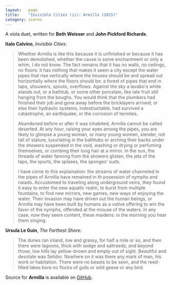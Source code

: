 ```yaml
---
layout:   page
title:    "Invisible Cities (ii): Armilla (2015)"
category: scores
---
```


A viola duet, written for **Beth Weisser** and **John Pickford Richards**.

**Italo Calvino**, *Invisible Cities*:
 
> Whether Armilla is like this because it is unfinished or because it has been
> demolished, whether the cause is some enchantment or only a whim, I do not
> know. The fact remains that it has no walls, no ceilings, no floors: it has
> nothing that makes it seem a city except the water pipes that rise vertically
> where the houses should be and spread out horizontally where the floors
> should be: a forest of pipes that end in taps, shouwers, spouts, overflows.
> Against the sky a lavabo's white stands out, or a bathtub, or some other
> porcelain, like late fruit still hanging from the boughs. You would think
> that the plumbers had finished their job and gone away before the bricklayers
> arrived; or else their hydraulic systems, indestructable, had survived a
> catastrophe, an earthquake, or the corrosion of termites.
> 
> Abandoned before or after it was inhabited, Armilla cannot be called
> deserted. At any hour, raising your eyes among the pipes, you are likely to
> glimpse a young woman, or many young women, slender, not tall of stature,
> luxuriating in the bathtubs or arching their backs under the showers
> suspended in the void, washing or drying or perfuming themselves, or combing
> their long hair at a mirror. In the sun, the threads of water fanning from
> the showers glisten, the jets of the taps, the spurts, the splases, the
> sponges' suds.
>
> I have come to this explaination: the streams of water channeled in the pipes
> of Armilla have remained in th posession of nymphs and naiads. Accustomed to
> traveling along underground veins, they found it easy to enter the new
> aquatic realm, to burst from multiple fountains, to find new mirrors, new
> games, new ways of enjoying the water. Their invasion may have driven out the
> human beings, or Armilla may have been built by humans as a votive offering
> to win the favor of the nymphs, offended at the misuse of the waters. In any
> case, now they seem content, these maidens: in the morning you hear them
> singing.

**Ursula Le Guin**, *The Farthest Shore*:

> The dunes ran inland, low and grassy, for half a mile or so, and then there
> were lagoons, thick with sedge and saltreeds, and beyond those, low hills lay
> yellow-brown and empty out of sight. Beautiful and desolate was Selidor.
> Nowhere on it was there any mark of man, his work or habitation. There were
> no beasts to be seen, and the reed-filled lakes bore no flocks of gulls or
> wild geese or any bird.

Source for **Armilla** is available on
[GitHub](https://github.com/josiah-wolf-oberholtzer/armilla).